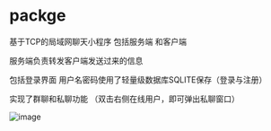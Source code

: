 # packge

基于TCP的局域网聊天小程序  包括服务端 和客户端 

服务端负责转发客户端发送过来的信息

包括登录界面 用户名密码使用了轻量级数据库SQLITE保存（登录与注册）

实现了群聊和私聊功能 （双击右侧在线用户，即可弹出私聊窗口）

![image](https://github.com/zlz-git/packge/blob/master/76Z%244E%7BI%40%7D2OWHI038A%5D%5D6F.png)



